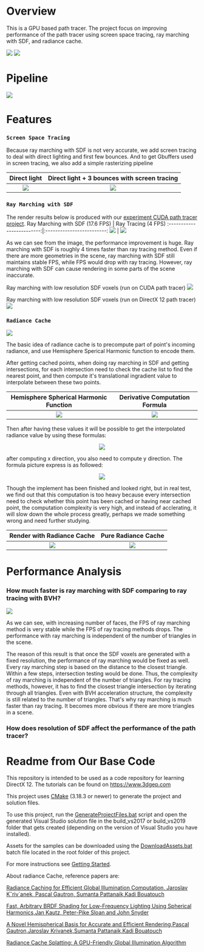 # Overview

This is a GPU based path tracer. The project focus on improving performance of the path tracer using screen space tracing, ray marching with SDF, and radiance cache.

![](img/overview1.png)
![](img/overview2.png)

# Pipeline

![](img/pipeline.png)

# Features

### `Screen Space Tracing`

Because ray marching with SDF is not very accurate, we add screen tracing to deal with direct lighting and first few bounces. And to get Gbuffers used in screen tracing, we also add a simple rasterizing pipeline

Direct light  |  Direct light + 3 bounces with screen tracing
:-------------------------:|:-------------------------:
![](img/direct.png)        |  ![](img/direct%2Bscreen.png)

### `Ray Marching with SDF`

The render results below is produced with our [experiment CUDA path tracer project](https://github.com/linlinbest/SDFPathTracer).
Ray Marching with SDF (17.6 FPS)  |  Ray Tracing  (4 FPS)
:-------------------------:|:-------------------------:
![](img/sdf/sdf1.PNG)        |  ![](img/sdf/rayTracing1.PNG)

As we can see from the image, the performance improvement is huge. Ray marching with SDF is roughly 4 times faster than ray tracing method. Even if there are more geometries in the scene, ray marching with SDF still maintains stable FPS, while FPS would drop with ray tracing.
However, ray marching with SDF can cause rendering in some parts of the scene inaccurate.

Ray marching with low resolution SDF voxels (run on CUDA path tracer)
![](img/sdf/sdf2.PNG)

Ray marching with low resolution SDF voxels (run on DirectX 12 path tracer)
![](img/sdfscene.png)

### `Radiance Cache`


![](img/pipeline_rc.jpg)

The basic idea of radiance cache is to precompute part of point's incoming radiance, and use Hemisphere Sperical Harmonic function to encode them.

After getting cached points, when doing ray marching in SDF and getting intersections, for each intersection need to check the cache list to find the nearest point, and then compute it's translational ingradient value to interpolate between these two points.

Hemisphere Spherical Harmonic Function |  Derivative Computation Formula
:-------------------------:|:-------------------------:
![](img/sdf/HSH_1.png)       | ![](img/sdf/HSH_2.png)

Then after having these values it will be possible to get the interpolated radiance value by using these formulas:

<div style="text-align: center">
<img src='img/formula.png'/>
</div>

after computing x direction, you also need to compute y direction. The formula picture express is as followed:

<div style="text-align: center">
<img src='img/derivatives.png'/>
</div>


Though the implement has been finished and looked right, but in real test, we find out that this computation is too heavy because every intersection need to check whether this point has been cached or having near cached point, the computation complexity is very high, and instead of acclerating, it will slow down the whole process greatly, perhaps we made something wrong and need further studying.

Render with Radiance Cache| Pure Radiance Cache
:-------------------------:|:--------------------:
![](img/radianceCache.png) | ![](img/cache.png)

# Performance Analysis

### How much faster is ray marching with SDF comparing to ray tracing with BVH?

![](img/SDF_BVH_comparison.PNG)

As we can see, with increasing number of faces, the FPS of ray marching method is very stable while the FPS of ray tracing methods drops. The performance with ray marching is independent of the number of triangles in the scene.

The reason of this result is that once the SDF voxels are generated with a fixed resolution, the performance of ray marching would be fixed as well. Every ray marching step is based on the distance to the closest triangle. Within a few steps, intersection testing would be done. Thus, the complexity of ray marching is independent of the number of triangles. For ray tracing methods, however, it has to find the closest triangle intersection by iterating through all triangles. Even with BVH acceleration structure, the complexity is still related to the number of triangles. That's why ray marching is much faster than ray tracing. It becomes more obvious if there are more triangles in a scene.

### How does resolution of SDF affect the performance of the path tracer?

# Readme from Our Base Code

This repository is intended to be used as a code repository for learning DirectX 12. The tutorials can be found on <https://www.3dgep.com>

This project uses [CMake](https://cmake.org/) (3.18.3 or newer) to generate the project and solution files.

To use this project, run the [GenerateProjectFiles.bat](GenerateProjectFiles.bat) script and open the generated Visual Studio solution file in the build_vs2017 or build_vs2019 folder that gets created (depending on the version of Visual Studio you have installed).

Assets for the samples can be downloaded using the [DownloadAssets.bat](DownloadAssets.bat) batch file located in the root folder of this project.

For more instructions see [Getting Started](https://github.com/jpvanoosten/LearningDirectX12/wiki/Getting-Started).

About radiance Cache, reference papers are: 

[Radiance Caching for Efficient Global Illumination Computation, Jaroslav Kˇriv´anek, Pascal Gautron, Sumanta Pattanaik,Kadi Bouatouch](https://ieeexplore.ieee.org/abstract/document/1471692?casa_token=-TjDUZai2icAAAAA:nT32X7qk0BOrr6hBMzVPiMp3oA34z4GUbyvrYGjTRy7RzI59D3j_6CEz9LsVPpInolJqo-qgPA)

[Fast, Arbitrary BRDF Shading for Low-Frequency Lighting Using Spherical Harmonics,Jan Kautz, Peter-Pike Sloan and John Snyder](https://www.ppsloan.org/publications/shbrdf_final17.pdf)

[A Novel Hemispherical Basis for Accurate and Efficient Rendering,Pascal Gautron,Jaroslav Krivanek,Sumanta Pattanaik,Kadi Bouatouch](http://diglib.eg.org/bitstream/handle/10.2312/EGWR.EGSR04.321-330/321-330.pdf?sequence=1&isAllowed=y)

[Radiance Cache Splatting: A GPU-Friendly Global Illumination Algorithm](http://www.cs.ucf.edu/~ceh/Publications/Papers/Rendering/EGSR05GautronEtAl.pdf)